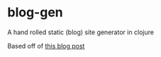 blog-gen
========

A hand rolled static (blog) site generator in clojure

Based off of [this blog post](http://cjohansen.no/building-static-sites-in-clojure-with-stasis)
